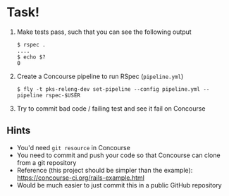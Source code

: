 # Task!

1. Make tests pass, such that you can see the following output
   ```
   $ rspec .
   ....
   $ echo $?
   0
   ```

2. Create a Concourse pipeline to run RSpec (`pipeline.yml`)
   ```
   $ fly -t pks-releng-dev set-pipeline --config pipeline.yml --pipeline rspec-$USER
   ```

3. Try to commit bad code / failing test and see it fail on Concourse


## Hints
- You'd need `git resource` in Concourse
- You need to commit and push your code so that Concourse can clone from a git repository
- Reference (this project should be simpler than the example): https://concourse-ci.org/rails-example.html
- Would be much easier to just commit this in a public GitHub repository
